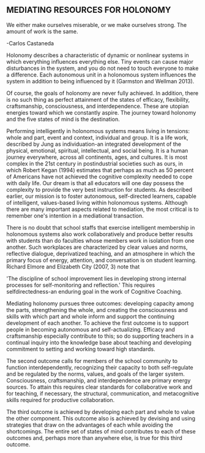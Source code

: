## MEDIATING RESOURCES FOR HOLONOMY

We either make ourselves miserable, or we make ourselves strong. The amount of work is the same.

-Carlos Castaneda

Holonomy describes a characteristic of dynamic or nonlinear systems in which everything influences everything else. Tiny events can cause major disturbances in the system, and you do not need to touch everyone to make a difference. Each autonomous unit in a holonomous system influences the system in addition to being influenced by it (Garmston and Wellman 2013).

Of course, the goals of holonomy are never fully achieved. In addition, there is no such thing as perfect attainment of the states of efficacy, flexibility, craftsmanship, consciousness, and interdependence. These are utopian energies toward which we constantly aspire. The journey toward holonomy and the five states of mind is the destination.

Performing intelligently in holonomous systems means living in tensions: whole and part, event and context, individual and group. It is a life work, described by Jung as individuation-an integrated development of the physical, emotional, spiritual, intellectual, and social being. It is a human journey everywhere, across all continents, ages, and cultures. It is most complex in the 21st century in postindustrial societies such as ours, in which Robert Kegan (1994) estimates that perhaps as much as 50 percent of Americans have not achieved the cognitive complexity needed to cope with daily life. Our dream is that all educators will one day possess the complexity to provide the very best instruction for students. As described earlier, our mission is to foster autonomous, self-directed learners, capable of intelligent, values-based living within holonomous systems. Although there are many important aspects related to mediation, the most critical is to remember one's intention in a mediational transaction.

There is no doubt that school staffs that exercise intelligent membership in holonomous systems also work collaboratively and produce better results with students than do faculties whose members work in isolation from one another. Such workplaces are characterized by clear values and norms, reflective dialogue, deprivatized teaching, and an atmosphere in which the primary focus of energy, attention, and conversation is on student learning. Richard Elmore and Elizabeth City (2007, 3) note that

'The discipline of school improvement lies in developing strong internal processes for self-monitoring and reflection.' This requires selfdirectedness-an enduring goal in the work of Cognitive Coaching.

Mediating holonomy pursues three outcomes: developing capacity among the parts, strengthening the whole, and creating the consciousness and skills with which part and whole inform and support the continuing development of each another. To achieve the first outcome is to support people in becoming autonomous and self-actualizing. Efficacy and craftsmanship especially contribute to this; so do supporting teachers in a continual inquiry into the knowledge base about teaching and developing commitment to setting and working toward high standards.

The second outcome calls for members of the school community to function interdependently, recognizing their capacity to both self-regulate and be regulated by the norms, values, and goals of the larger system. Consciousness, craftsmanship, and interdependence are primary energy sources. To attain this requires clear standards for collaborative work and for teaching, if necessary, the structural, communication, and metacognitive skills required for productive collaboration.

The third outcome is achieved by developing each part and whole to value the other component. This outcome also is achieved by devising and using strategies that draw on the advantages of each while avoiding the shortcomings. The entire set of states of mind contributes to each of these outcomes and, perhaps more than anywhere else, is true for this third outcome.